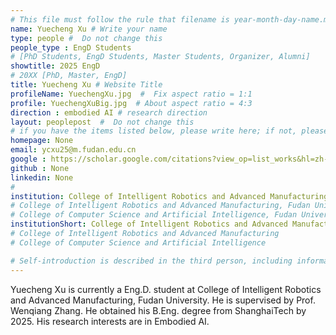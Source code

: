 ```yaml
---
# This file must follow the rule that filename is year-month-day-name.md .
name: Yuecheng Xu # Write your name
type: people #  Do not change this
people_type : EngD Students
# [PhD Students, EngD Students, Master Students, Organizer, Alumni]
showtitle: 2025 EngD
# 20XX [PhD, Master, EngD]
title: Yuecheng Xu # Website Title
profileName: YuechengXu.jpg  #  Fix aspect ratio = 1:1  
profile: YuechengXuBig.jpg  # About aspect ratio = 4:3
direction : embodied AI # research direction
layout: peoplepost  #  Do not change this
# if you have the items listed below, please write here; if not, please write None.
homepage: None
email: ycxu25@m.fudan.edu.cn
google : https://scholar.google.com/citations?view_op=list_works&hl=zh-CN&user=6CN4J7QAAAAJ
github : None
linkedin: None
# 
institution: College of Intelligent Robotics and Advanced Manufacturing, Fudan University
# College of Intelligent Robotics and Advanced Manufacturing, Fudan University
# College of Computer Science and Artificial Intelligence, Fudan University
institutionShort: College of Intelligent Robotics and Advanced Manufacturing
# College of Intelligent Robotics and Advanced Manufacturing
# College of Computer Science and Artificial Intelligence

# Self-introduction is described in the third person, including information such as educational experience(B/M/P), graduation career development 
---
```


Yuecheng Xu is currently a Eng.D. student at College of Intelligent Robotics and Advanced Manufacturing, Fudan University. He is supervised by Prof. Wenqiang Zhang. He obtained his B.Eng. degree from ShanghaiTech by 2025. His research interests are in Embodied AI.



 

